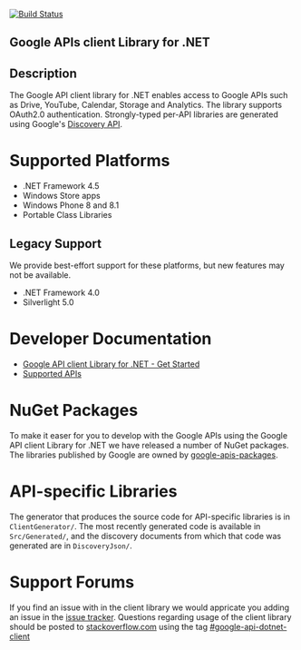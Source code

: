[![Build Status](https://travis-ci.org/google/google-api-dotnet-client.svg?branch=master)](https://travis-ci.org/google/google-api-dotnet-client)

## Google APIs client Library for .NET  ##

## Description ##
The Google API client library for .NET enables access to Google APIs such as Drive, YouTube, Calendar, Storage and Analytics. The library supports OAuth2.0 authentication. Strongly-typed per-API libraries are generated using Google's [Discovery API](https://developers.google.com/discovery/).

Supported Platforms
=================================

* .NET Framework 4.5
* Windows Store apps
* Windows Phone 8 and 8.1
* Portable Class Libraries

## Legacy Support

We provide best-effort support for these platforms, but new features may not be available.

* .NET Framework 4.0
* Silverlight 5.0

Developer Documentation
=================================

* [Google API client Library for .NET - Get Started](https://developers.google.com/api-client-library/dotnet/get_started)
* [Supported APIs](https://developers.google.com/api-client-library/dotnet/apis/)


NuGet Packages
=================================

To make it easer for you to develop with the Google APIs using the Google API client Library for .NET we have released a number of NuGet packages. The libraries published by Google are owned by [google-apis-packages](https://www.nuget.org/profiles/google-apis-packages).

API-specific Libraries
=================================

The generator that produces the source code for API-specific libraries is in `ClientGenerator/`. The most recently generated code is available in `Src/Generated/`, and the discovery documents from which that code was generated are in `DiscoveryJson/`.

Support Forums
=================================
If you find an issue with in the client library we would appricate you adding an issue in the [issue tracker](https://github.com/google/google-api-dotnet-client/issues).
Questions regarding usage of the client library should be posted to [stackoverflow.com](http://stackoverflow.com/)  using the tag [#google-api-dotnet-client](http://stackoverflow.com/questions/tagged/google-api-dotnet-client)
